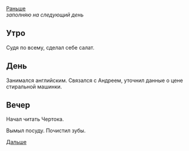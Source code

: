 [Раньше](2020.03.18.md)  
*заполняю на следующий день*
## Утро
Судя по всему, сделал себе салат.
## День
Занимался английским. Связался с Андреем, уточнил данные о цене стиральной машинки.
## Вечер
Начал читать Чертока.

Вымыл посуду. Почистил зубы.

[Дальше](2020.03.20.md)